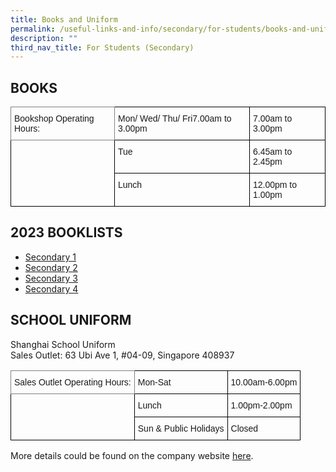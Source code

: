 ```yaml
---
title: Books and Uniform
permalink: /useful-links-and-info/secondary/for-students/books-and-uniform/
description: ""
third_nav_title: For Students (Secondary)
---
```

## BOOKS

<style type="text/css">
.tg  {border-collapse:collapse;border-spacing:0;}
.tg td{border-color:black;border-style:solid;border-width:1px;font-family:Arial, sans-serif;font-size:14px;
  overflow:hidden;padding:10px 5px;word-break:normal;}
.tg th{border-color:black;border-style:solid;border-width:1px;font-family:Arial, sans-serif;font-size:14px;
  font-weight:normal;overflow:hidden;padding:10px 5px;word-break:normal;}
.tg .tg-0pky{border-color:inherit;text-align:left;vertical-align:top}
.tg .tg-0lax{text-align:left;vertical-align:top}
</style>
<table class="tg">
<thead>
  <tr>
    <th class="tg-0pky">Bookshop Operating Hours:</th>
    <th colspan="2" class="tg-0lax">Mon/ Wed/ Thu/ Fri7.00am to 3.00pm</th>
    <th colspan="2" class="tg-0lax">7.00am to 3.00pm</th>
  </tr>
</thead>
<tbody>
  <tr>
    <td rowspan="2" class="tg-0lax"></td>
    <td colspan="2" class="tg-0lax">Tue</td>
    <td colspan="2" class="tg-0lax">6.45am to 2.45pm</td>
  </tr>
  <tr>
    <td colspan="2" class="tg-0lax">Lunch</td>
    <td colspan="2" class="tg-0lax">12.00pm to 1.00pm</td>
  </tr>
</tbody>
</table>

## 2023 BOOKLISTS




*   [Secondary 1](/files/2023%20s1%20booklist.pdf)
*   [Secondary 2](/files/2023%20sec%202%20booklist.pdf)
*   [Secondary 3](/files/2023%20sec%203%20booklist.pdf)
*   [Secondary 4](files/2023%20sec%204%20booklist.pdf)

## SCHOOL UNIFORM


Shanghai School Uniform  
Sales Outlet: 63 Ubi Ave 1, #04-09, Singapore 408937  
  
<style type="text/css">
.tg  {border-collapse:collapse;border-spacing:0;}
.tg td{border-color:black;border-style:solid;border-width:1px;font-family:Arial, sans-serif;font-size:14px;
  overflow:hidden;padding:10px 5px;word-break:normal;}
.tg th{border-color:black;border-style:solid;border-width:1px;font-family:Arial, sans-serif;font-size:14px;
  font-weight:normal;overflow:hidden;padding:10px 5px;word-break:normal;}
.tg .tg-0pky{border-color:inherit;text-align:left;vertical-align:top}
.tg .tg-0lax{text-align:left;vertical-align:top}
</style>
<table class="tg">
<thead>
  <tr>
    <th class="tg-0pky">Sales Outlet Operating Hours:</th>
    <th colspan="2" class="tg-0lax">Mon-Sat</th>
    <th colspan="2" class="tg-0lax">10.00am-6.00pm</th>
  </tr>
</thead>
<tbody>
  <tr>
    <td rowspan="2" class="tg-0lax"></td>
    <td colspan="2" class="tg-0lax">Lunch</td>
    <td colspan="2" class="tg-0lax">1.00pm-2.00pm</td>
  </tr>
  <tr>
    <td colspan="2" class="tg-0lax">Sun &amp; Public Holidays</td>
    <td colspan="2" class="tg-0lax">Closed</td>
  </tr>
</tbody>
</table>
  
More details could be found on the company website&nbsp;[here](http://www.shanghai-uniforms.com/).